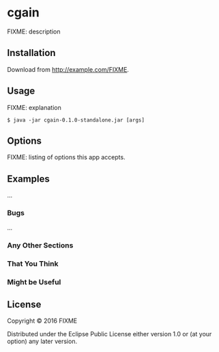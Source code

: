 # cgain

FIXME: description

## Installation

Download from http://example.com/FIXME.

## Usage

FIXME: explanation

    $ java -jar cgain-0.1.0-standalone.jar [args]

## Options

FIXME: listing of options this app accepts.

## Examples

...

### Bugs

...

### Any Other Sections
### That You Think
### Might be Useful

## License

Copyright © 2016 FIXME

Distributed under the Eclipse Public License either version 1.0 or (at
your option) any later version.

